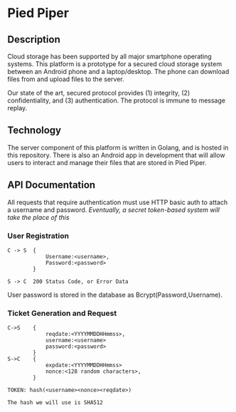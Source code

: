 # Pied Piper

## Description
Cloud storage has been supported by all major smartphone operating systems. This platform is a prototype for a secured cloud storage system between an Android phone and a laptop/desktop. The phone can download files from and upload files to the server.

Our state of the art, secured protocol provides (1) integrity, (2) confidentiality, and (3) authentication. The protocol is immune to message replay.

## Technology
The server component of this platform is written in Golang, and is hosted in this repository. There is also an Android app in development that will allow users to interact and manage their files that are stored in Pied Piper.

## API Documentation

All requests that require authentication must use HTTP basic auth to attach a username and password. _Eventually, a secret token-based system will take the place of this_

### User Registration
```
C -> S  {
            Username:<username>,
            Password:<password>
        }

S -> C  200 Status Code, or Error Data
```
User password is stored in the database as Bcrypt(Password,Username).


### Ticket Generation and Request

```
C->S    {
            reqdate:<YYYYMMDDHHmmss>,
            username:<username>
            password:<password>
        }
S->C    {
            expdate:<YYYYMMDDHHmmss>
            nonce:<128 random characters>,
        }

TOKEN: hash(<username><nonce><reqdate>)

The hash we will use is SHA512
```
